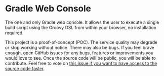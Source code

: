 # Gradle Web Console

The one and only Gradle web console.
It allows the user to execute a single build script using the Groovy DSL from within your browser, no installation required.

This project is a proof-of-concept (POC).
The service quality may degrade or stop working without notice.
There may also be bugs.
If you feel brave enough, open GitHub issues for any bugs, features or improvements you would love to see.
Once the source code will be public, you will be able to contribute.
Feel free to vote on [this issue if you want to have access to the source code faster](https://github.com/lacasseio/gradlewebconsole/issues/2).

